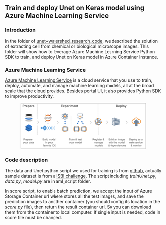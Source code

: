 ## Train and deploy Unet on Keras model using Azure Machine Learning Service

### Introduction

In the folder of [unet+watershed_research_code](../unet+watershed_research_code/cell_extraction.md), we described the solution of extracting cell from chemical or biological microscope images. This folder will show how to leverage Azure Machine Learning Service Python SDK to train, and deploy Unet on Keras model in Azure Container Instance.

### Azure Machine Learning Service

[Azure Machine Learning Service](https://docs.microsoft.com/en-us/azure/machine-learning/service/) is a cloud service that you use to train, deploy, automate, and manage machine learning models, all at the broad scale that the cloud provides. Besides portal UI, it also provides Python SDK to improve productivity.


<p align="center"><img src="image/aml_architecture.png" width="80%" height="80%">

### Code description

The data and Unet python script we used for training is from [github](https://github.com/zhixuhao/unet), actually sample dataset is from a [ISBI challenge](http://brainiac2.mit.edu/isbi_challenge/). The script including *trainUnet.py*, *data.py*, *model.py* are in aml_script folder.

In score script, to enable batch prediction, we accept the input of Azure Storage Container url where stores all the test images, and save the prediction images to another container (you should config its location in the *score.py* file), then return the result container url. So you can download them from the container to local computer. If single input is needed, code in score file must be changed.
